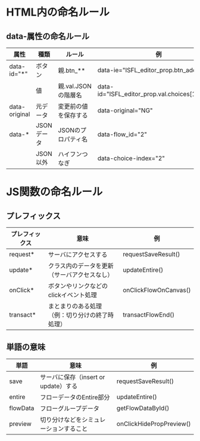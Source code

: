 ﻿HTML内の命名ルール
===





data-属性の命名ルール
---

|  属性         |  種類        |  ルール                | 例                        |
| ----          | ----         |  ----                  | ----                      |
| data-id="*"   |  ボタン      | 親.btn_**              | data-ie="ISFL_editor_prop.btn_add"  |
|               |  値          | 親.val.JSONの階層名    | data-id="ISFL_editor_prop.val.choices[1].image" |
| data-original |  元データ    | 変更前の値を保存する   | data-original="NG" |
|  data-*       |  JSONデータ  | JSONのプロパティ名     | data-flow_id="2"  |
|               |  JSON以外    | ハイフンつなぎ         | data-choice-index="2"  |


JS関数の命名ルール
===

プレフィックス
---
|  プレフィックス   |  意味             | 例                        |
| ----             | ----              | ----                      |
| request*         | サーバにアクセスする  | requestSaveResult()         | 
| update*          | クラス内のデータを更新（サーバアクセスなし） | updateEntire() |
| onClick*         | ボタンやリンクなどのclickイベント処理 | onClickFlowOnCanvas() |
| transact*        | まとまりのある処理（例：切り分けの終了時処理） | transactFlowEnd() |

単語の意味
---
|  単語            |  意味             | 例                        |
| ----             | ----              | ----                      |
| save             | サーバに保存（insert or update）する  | requestSaveResult()  | 
| entire          | フローデータのEntire部分 | updateEntire() |
| flowData          | フローグループデータ | getFlowDataById() |
| preview          | 切り分けなどをシミュレーションすること | onClickHidePropPreview() |

